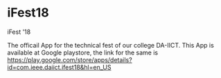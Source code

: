 # iFest18
iFest '18

The officail App for the technical fest of our college DA-IICT. This App is available at Google playstore, the link for the 
same is https://play.google.com/store/apps/details?id=com.ieee.daiict.ifest18&hl=en_US
